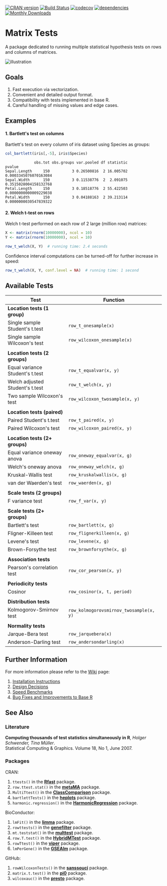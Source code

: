 [![CRAN version](http://www.r-pkg.org/badges/version/matrixTests)](https://cran.r-project.org/package=matrixTests)
[![Build Status](https://travis-ci.com/karoliskoncevicius/matrixTests.svg?branch=master)](https://travis-ci.com/karoliskoncevicius/matrixTests)
[![codecov](https://codecov.io/gh/karoliskoncevicius/matrixTests/branch/master/graph/badge.svg)](https://codecov.io/gh/karoliskoncevicius/matrixTests)
[![dependencies](https://tinyverse.netlify.com/badge/matrixTests)](https://CRAN.R-project.org/package=matrixTests)
[![Monthly Downloads](https://cranlogs.r-pkg.org/badges/matrixTests)](https://cranlogs.r-pkg.org/badges/matrixTests)

# Matrix Tests #

A package dedicated to running multiple statistical hypothesis tests on rows and columns of matrices.

![illustration](http://karolis.koncevicius.lt/data/matrixtests/illustration.png)

## Goals ##

1. Fast execution via vectorization.
2. Convenient and detailed output format.
3. Compatibility with tests implemented in base R.
4. Careful handling of missing values and edge cases.

## Examples ##

#### 1. Bartlett's test on columns ####

Bartlett's test on every column of iris dataset using Species as groups:

```r
col_bartlett(iris[,-5], iris$Species)
```
```
             obs.tot obs.groups var.pooled df statistic                pvalue
Sepal.Length     150          3 0.26500816  2 16.005702 0.0003345076070163084
Sepal.Width      150          3 0.11538776  2  2.091075 0.3515028004158132768
Petal.Length     150          3 0.18518776  2 55.422503 0.0000000000009229038
Petal.Width      150          3 0.04188163  2 39.213114 0.0000000030547839322
```

#### 2. Welch t-test on rows ####

Welch t-test performed on each row of 2 large (million row) matrices:

```r
X <- matrix(rnorm(10000000), ncol = 10)
Y <- matrix(rnorm(10000000), ncol = 10)

row_t_welch(X, Y)  # running time: 2.4 seconds
```

Confidence interval computations can be turned-off for further increase in speed:

```r
row_t_welch(X, Y, conf.level = NA)  # running time: 1 second
```

## Available Tests ##

|           Test                   |           Function                       |
|----------------------------------|------------------------------------------|
| **Location tests (1 group)**     |                                          |
| Single sample Student's t.test   | `row_t_onesample(x)`                     |
| Single sample Wilcoxon's test    | `row_wilcoxon_onesample(x)`              |
|                                  |                                          |
| **Location tests (2 groups)**    |                                          |
| Equal variance Student's t.test  | `row_t_equalvar(x, y)`                   |
| Welch adjusted Student's t.test  | `row_t_welch(x, y)`                      |
| Two sample Wilcoxon's test       | `row_wilcoxon_twosample(x, y)`           |
|                                  |                                          |
| **Location tests (paired)**      |                                          |
| Paired Student's t.test          | `row_t_paired(x, y)`                     |
| Paired Wilcoxon's test           | `row_wilcoxon_paired(x, y)`              |
|                                  |                                          |
| **Location tests (2+ groups)**   |                                          |
| Equal variance oneway anova      | `row_oneway_equalvar(x, g)`              |
| Welch's oneway anova             | `row_oneway_welch(x, g)`                 |
| Kruskal-Wallis test              | `row_kruskalwallis(x, g)`                |
| van der Waerden's test           | `row_waerden(x, g)`                      |
|                                  |                                          |
| **Scale tests (2 groups)**       |                                          |
| F variance test                  | `row_f_var(x, y)`                        |
|                                  |                                          |
| **Scale tests (2+ groups)**      |                                          |
| Bartlett's test                  | `row_bartlett(x, g)`                     |
| Fligner-Killeen test             | `row_flignerkilleen(x, g)`               |
| Levene's test                    | `row_levene(x, g)`                       |
| Brown-Forsythe test              | `row_brownforsythe(x, g)`                |
|                                  |                                          |
| **Association tests**            |                                          |
| Pearson's correlation test       | `row_cor_pearson(x, y)`                  |
|                                  |                                          |
| **Periodicity tests**            |                                          |
| Cosinor                          | `row_cosinor(x, t, period)`              |
|                                  |                                          |
| **Distribution tests**           |                                          |
| Kolmogorov-Smirnov test          | `row_kolmogorovsmirnov_twosample(x, y)`  |
|                                  |                                          |
| **Normality tests**              |                                          |
| Jarque-Bera test                 | `row_jarquebera(x)`                      |
| Anderson-Darling test            | `row_andersondarling(x)`                 |


## Further Information ##

For more information please refer to the [Wiki](https://github.com/karoliskoncevicius/matrixTests/wiki) page:

1. [Installation Instructions](https://github.com/karoliskoncevicius/matrixTests/wiki/Installation)
2. [Design Decisions](https://github.com/karoliskoncevicius/matrixTests/wiki/Design-Decisions)
3. [Speed Benchmarks](https://github.com/karoliskoncevicius/matrixTests/wiki/Benchmarks)
4. [Bug Fixes and Improvements to Base R](https://github.com/karoliskoncevicius/matrixTests/wiki/Bug-Fixes-and-Improvements-to-Base-R)


## See Also ##

### Literature ###

**Computing thousands of test statistics simultaneously in R**, *Holger Schwender, Tina Müller*.\
Statistical Computing & Graphics. Volume 18, No 1, June 2007.

### Packages ###

CRAN:

1. `ttests()` in the [**Rfast**](https://CRAN.R-project.org/package=Rfast) package.
2. `row.ttest.stat()` in the [**metaMA**](https://CRAN.R-project.org/package=metaMA) package.
3. `MultiTtest()` in the [**ClassComparison**](https://CRAN.R-project.org/package=ClassComparison) package.
4. `bartlettTests()` in the [**heplots**](https://CRAN.R-project.org/package=heplots) package.
5. `harmonic.regression()` in the [**HarmonicRegression**](https://CRAN.R-project.org/package=HarmonicRegression) package.

BioConductor:

1. `lmFit()` in the [**limma**](https://bioconductor.org/packages/release/bioc/html/limma.html) package.
2. `rowttests()` in the [**genefilter**](https://bioconductor.org/packages/release/bioc/html/genefilter.html) package.
3. `mt.teststat()` in the [**multtest**](https://www.bioconductor.org/packages/release/bioc/html/multtest.html) package.
4. `row.T.test()` in the [**HybridMTest**](https://www.bioconductor.org/packages/release/bioc/html/HybridMTest.html) package.
5. `rowTtest()` in the [**viper**](https://bioconductor.org/packages/release/bioc/html/viper.html) package.
6. `lmPerGene()` in the [**GSEAlm**](https://www.bioconductor.org/packages/release/bioc/html/GSEAlm.html) package.

GitHub:

1. `rowWilcoxonTests()` in the [**sanssouci**](https://github.com/pneuvial/sanssouci) package.
2. `matrix.t.test()` in the [**pi0**](https://github.com/gitlongor/pi0) package.
3. `wilcoxauc()` in the [**presto**](https://github.com/immunogenomics/presto) package.
